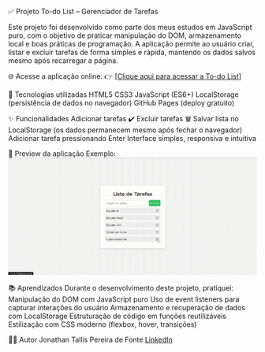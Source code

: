 ✅ Projeto To-do List – Gerenciador de Tarefas

Este projeto foi desenvolvido como parte dos meus estudos em JavaScript puro, com o objetivo de praticar manipulação do DOM, armazenamento local e boas práticas de programação.
A aplicação permite ao usuário criar, listar e excluir tarefas de forma simples e rápida, mantendo os dados salvos mesmo após recarregar a página.

🌐 Acesse a aplicação online:
👉 [[Clique aqui para acessar a To-do List](https://jonathantallis.github.io/to-do-List/)]

🧩 Tecnologias utilizadas
HTML5
CSS3
JavaScript (ES6+)
LocalStorage (persistência de dados no navegador)
GitHub Pages (deploy gratuito)

✨ Funcionalidades
Adicionar tarefas ✔️
Excluir tarefas 🗑️
Salvar lista no LocalStorage (os dados permanecem mesmo após fechar o navegador)
Adicionar tarefa pressionando Enter
Interface simples, responsiva e intuitiva

📸 Preview da aplicação
Exemplo: ![Preview To-do List](./assets/demo.gif)

📚 Aprendizados
Durante o desenvolvimento deste projeto, pratiquei:
Manipulação do DOM com JavaScript puro
Uso de event listeners para capturar interações do usuário
Armazenamento e recuperação de dados com LocalStorage
Estruturação de código em funções reutilizáveis
Estilização com CSS moderno (flexbox, hover, transições)

👨‍💻 Autor
Jonathan Tallis Pereira de Fonte
[LinkedIn](https://www.linkedin.com/in/jonathantallis/)

